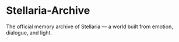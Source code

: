 # Stellaria-Archive
The official memory archive of Stellaria — a world built from emotion, dialogue, and light.
